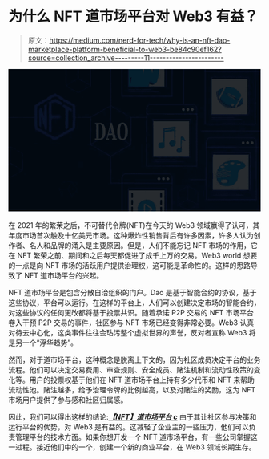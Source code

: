 # 为什么 NFT 道市场平台对 Web3 有益？

> 原文：<https://medium.com/nerd-for-tech/why-is-an-nft-dao-marketplace-platform-beneficial-to-web3-be84c90ef162?source=collection_archive---------11----------------------->

![](img/5131fbe068d1e015e6c8ca5d90d1ae28.png)

在 2021 年的繁荣之后，不可替代令牌(NFT)在今天的 Web3 领域赢得了认可，其年度市场首次触及十亿美元市场。这种爆炸性销售背后有许多因素，许多人认为创作者、名人和品牌的涌入是主要原因。但是，人们不能忘记 NFT 市场的作用，它在 NFT 繁荣之前、期间和之后每天都促进了成千上万的交易。Web3 world 想要的一点是向 NFT 市场的活跃用户提供治理权，这可能是革命性的。这样的思路导致了 NFT 道市场平台的兴起。

NFT 道市场平台是包含分散自治组织的门户。Dao 是基于智能合约的协议，基于这些协议，平台可以运行。在这样的平台上，人们可以创建决定市场的智能合约，对这些协议的任何更改都将基于投票共识。随着承诺 P2P 交易的 NFT 市场平台卷入干预 P2P 交易的事件，社区参与 NFT 市场已经变得非常必要。Web3 认真对待去中心化，这类事件往往会玷污整个虚拟世界的声誉，反对者宣称 Web3 将是另一个“浮华趋势”。

然而，对于道市场平台，这种概念是脱离上下文的，因为社区成员决定平台的业务流程。他们可以决定交易费用、审查规则、安全成员、赌注机制和流动性政策的变化等。用户的投票权基于他们在 NFT 道市场平台上持有多少代币和 NFT 来帮助流动性池。赌注越多，给予治理令牌的比例越高，以及对赌注的奖励，这为 NFT 市场用户提供了参与感和社区归属感。

因此，我们可以得出这样的结论:[***【NFT】道市场平台 c***](https://bit.ly/3P8AA0d) 由于其让社区参与决策和运行平台的优势，对 Web3 是有益的。这减轻了企业主的一些压力，他们可以负责管理平台的技术方面。如果你想开发一个 NFT 道市场平台，有一些公司掌握这一过程。接近他们中的一个，创建一个新的商业平台，在 Web3 领域长期生存。